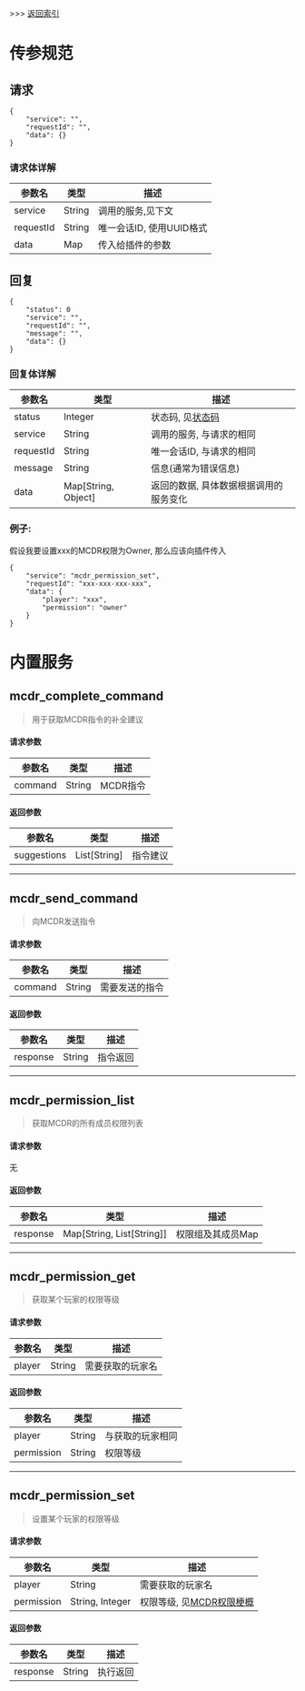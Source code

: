 \>\>\> [返回索引](/README.md)

# 传参规范

## 请求
```
{
    "service": "",
    "requestId": "",
    "data": {}
}
```
### 请求体详解
| 参数名       | 类型     | 描述               |
|-----------|--------|------------------|
| service   | String | 调用的服务,见下文        |
| requestId | String | 唯一会话ID, 使用UUID格式 |
| data      | Map    | 传入给插件的参数         |

## 回复
```
{
    "status": 0
    "service": "",
    "requestId": "",
    "message": "",
    "data": {}
}
```
### 回复体详解
| 参数名       | 类型                  | 描述                            |
|-----------|---------------------|-------------------------------|
| status    | Integer             | 状态码, 见[状态码](./status_code.md) |
| service   | String              | 调用的服务, 与请求的相同                 |
| requestId | String              | 唯一会话ID, 与请求的相同                |
| message   | String              | 信息(通常为错误信息)                   |
| data      | Map[String, Object] | 返回的数据, 具体数据根据调用的服务变化          |

### 例子:
假设我要设置xxx的MCDR权限为Owner, 那么应该向插件传入
```
{
    "service": "mcdr_permission_set",
    "requestId": "xxx-xxx-xxx-xxx",
    "data": {
        "player": "xxx",
        "permission": "owner"
    }
}
```

# 内置服务

## mcdr_complete_command
> 用于获取MCDR指令的补全建议

#### 请求参数
| 参数名     | 类型     | 描述     |
|---------|--------|--------|
| command | String | MCDR指令 |

#### 返回参数
| 参数名         | 类型           | 描述   |
|-------------|--------------|------|
| suggestions | List[String] | 指令建议 |

---

## mcdr_send_command
> 向MCDR发送指令

#### 请求参数
| 参数名     | 类型     | 描述      |
|---------|--------|---------|
| command | String | 需要发送的指令 |

#### 返回参数
| 参数名      | 类型     | 描述   |
|----------|--------|------|
| response | String | 指令返回 |

---

## mcdr_permission_list
> 获取MCDR的所有成员权限列表

#### 请求参数
无

#### 返回参数
| 参数名      | 类型                        | 描述         |
|----------|---------------------------|------------|
| response | Map[String, List[String]] | 权限组及其成员Map |

---

## mcdr_permission_get
> 获取某个玩家的权限等级

#### 请求参数
| 参数名    | 类型     | 描述       |
|--------|--------|----------|
| player | String | 需要获取的玩家名 |

#### 返回参数
| 参数名          | 类型      | 描述       |
|--------------|---------|----------|
| player       | String  | 与获取的玩家相同 |
| permission   | String  | 权限等级     |

---

## mcdr_permission_set
> 设置某个玩家的权限等级

#### 请求参数
| 参数名        | 类型              | 描述                                                                                    |
|------------|-----------------|---------------------------------------------------------------------------------------|
| player     | String          | 需要获取的玩家名                                                                              |
| permission | String, Integer | 权限等级, 见[MCDR权限梗概](https://docs.mcdreforged.com/zh-cn/latest/permission.html#overview) |

#### 返回参数
| 参数名      | 类型     | 描述   |
|----------|--------|------|
| response | String | 执行返回 |
